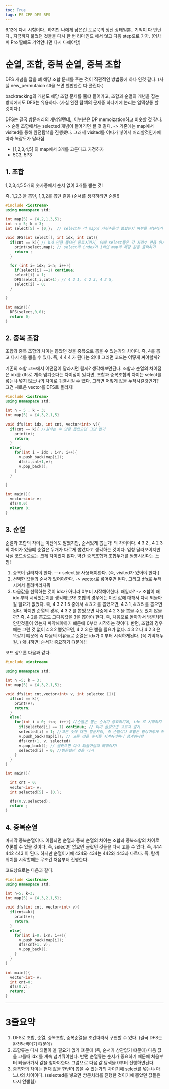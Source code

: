 ```yaml
---
toc: True
tags: PS CPP DFS BFS 
---
```


6.12에 다시 시험이다.. 
하지만 나에게 남은건 도로묵의 정신 상태일뿐.. 
기억이 다 안난다.,
지금까지 풀었던 것들을 다시 한 번 리마인드 해서 얹고 다음 step으로 가자. (어차피 Pro 딸떄도 기억안나면 다시 다해야함)


# 순열, 조합, 중복 순열, 중복 조합
DFS 개념을 잡을 떄 해당 조합 문제를 푸는 것이 직관적인 방법중에 하나 인것 같다.
(사실 new_permutaion stl을 쓰면 웬만한건 다 풀린다.)

backtracking의 개념도 해당 조합 문제를 풀떄 들어가고, 조합과 순열의 개념을 잡는 방식에서도 DFS는 유용하다.
(사실 완전 탐색의 문제중 하나기에 논리는 일맥상통 할 것이다.)

DFS는 결국 방문처리의 개념일텐데,, 이부분은 DP memoization하고 비슷할 것 같다.
-> 순열 조합에서는 selected 개념이 들어가면 될 것 같다.
-> 기존에는 map에서 visited를 통해 완전탐색을 진행했다. 그래서 visited를 어따가 넣어서 처리할것인가에 따라 복잡도가 달라짐



* [1,2,3,4,5] 의 map에서 3개를 고른다고 가정하자
* 5C3, 5P3


## 1. 조합

1,2,3,4,5 5개의 숫자중에서 순서 없이 3개를 뽑는 것!

즉, 1,2,3 을 뽑던, 1,3,2를 뽑던 같음 (순서를 생각하려면 순열!)


```cpp
#include <iostream>
using namespace std;

int map[5] = {4,2,1,3,5};
int n = 5; k = 3;
int select[5] = {0,};  // select는 각 map의 자릿수들이 뽑혔는지 여부를 판단하기 위함

void DFS(int select[], int idx, int cnt){
  if(cnt == k){ // k개 만큼 뽑으면 종료시키기, 이떄 select들은 각 자리수 만큼 위치가 되도록 뽑혔을 것임 
    print(select,map); // select의 index가 1이면 map의 해당 값을 출력하기 
    return ;
  }

  for (int i= idx; i<n; i++){
    if(select[i] ==1) continue;
    select[i] = 1;
    DFS(select,i,cnt+1); // 4 2 1, 4 2 3, 4 2 5,  
    select[i] = 0;
  }

}

int main(){
  DFS(select,0,0);
  return 0;
}


```

## 2. 중복 조합
조합과 중복 조합의 차이는 뽑았던 것을 중복으로 뽑을 수 있는가의 차이다.
즉, 4를 뽑고 다시 4를 뽑을 수 있다.
즉, 4 4 4 가 된다는 의미! 그러면 코드는 어떻게 짜야할까?

기존의 조합 코드에서 어떤점이 달라지면 될까?
생각해보면된다. 
조합과 순열의 차이점은 idx를 dfs로 계속 넘겨준다는 차이점이 있다면,
조합과 중복조합의 차이는 select를 넣는냐 넣지 않느냐의 차이로 귀결시킬 수 있다.
그러면 어떻게 값을 누적시킬것인가? 그건 새로운 vector를 DFS로 돌리자!

```cpp
#include <iostream>
using namespace std;

int n = 5 ; k = 3;
int map[5] = {4,3,2,1,5}

void dfs(int idx, int cnt, vector<int> v){
  if(cnt == k){ //원하는 수 만큼 뽑았으면 그만 뽑기
    print(v);
    return;
  }
  else{
    for(int i = idx ; i<n; i++){
      v.push_back(map[i]);
      dfs(i,cnt+1,v);
      v.pop_back();
    }
  } 

}

int main(){
  vector<int> v;
  dfs(0,0)
  return 0;
}
```

## 3. 순열
순열과 조합의 차이는 이전에도 말했지만, 순서있게 뽑는가! 의 차이이다.
4 3 2 , 4 2 3 의 차이가 있을떄 순열은 두개가 다르게 뽑았다고 생각하는 것이다.
엄청 달라보이지만 사실 코드상으로는 크게 차이있지 않다.
약간 중복조합과 조합두개를 짬뽕시킨다는 느낌!

1. 중복이 걸러져야 한다. --> select 을 사용해야한다. (즉, visited가 있어야 한다.)
2. 선택한 값들의 순서가 있어야한다. -> vector로 넣어주면 된다. 그리고 dfs로 누적시켜서 돌려버리지뭐
3. 다음값을 선택하는 것이 idx가 아니라 0부터 시작해야한다. 왜일까?
   -> 조합이 왜 idx 부터 시작했는지를 생각해보자! 조합의 경우에는 이전 값에 대해서 다시 되돌아갈 필요가 없었다.
      즉, 4 3 2 1 5 중에서 4 3 2 를 뽑았으면, 4 3 1, 4 3 5 를 뽑으면 된다.
      하지만 순열의 경우, 4 3 2 를 뽑았으면 나중에 4 2 3 을 뽑을 수도 있지 않을까? 즉, 4 2를 뽑고도 그다음값을 3을 뽑아야 한다.
      즉, 처음으로 돌아가서 방문처리 안한것들이 있는지 파악해야하기 떄문에 0부터 시작하는 것이다.
      반면, 조합의 경우에는 그런 것 없이 4 3 2 뽑았으면, 4 2 3 은 뽑을 필요가 없다. 4 3 2 나 4 2 3 은 똑같기 떄문에
      즉 다음의 이유들로 순열은 idx가 0 부터 시작하게된다. (꼭 기억해두길..)
      왜냐하면! 순서가 중요하기 떄문에!!
      

코드 상으론 다음과 같다.

```cpp
#include <iostream>

using namespace std;

int n =5; k = 3;
int map[5] = {4,3,2,1,5};

void dfs(int cnt,vector<int> v, int selected []){
  if(cnt == k){
    print(v);
    return;
  }
  else{
    for(int i = 0; i<n; i++){ //순열은 뽑는 순서가 중요하기에, idx 로 시작하지 않아야함.
      if(selected[i] == 1) continue; // 이미 골랐으면 고르지 말기
      selected[i] = 1; //고른 것에 대한 방문처리, 즉 순열이나 조합은 항상이렇게 해야함
      v.push_back(map[i]); // 고른 것을 순서를 지켜줘야하니 챙겨줘야함
      dfs(cnt+1, v, selected)
      v.pop_back(); // 골랐으면 다시 되돌아갈때 뺴줘야지!
      selected[i] = 0; //방문했던 것을 다시 
    }
  }
}

int main(){

  int cnt = 0;
  vector<int> v;
  int selected[5] = {0,};

  dfs(0,v,selected);
  return ;
}
```


## 4. 중복순열
마지막 중복순열이다.
이쯤되면 순열과 중복 순열의 차이는 조합과 중복조합의 차이로 추론할 수 있을 것이다.
즉, select만 없으면 골랐던 것들을 다시 고를 수 있다.
즉, 444 442 443 이 된다. 하지만 순열이기에 424와 434는 442와 443과 다르다.
즉, 탐색 위치를 시작할때는 무조건 처음부터 진행한다.

코드상으로는 다음과 같다.

```cpp
#include <iostream>
using namespace std;

int n=5; k=3;
int map[5] = {4,3,2,1,5};

void dfs(int cnt, vector<int> v){
  if(cnt==k){
    print(v);
    return;
  }
  else{
    for(int i=0; i<n; i++){
      v.push_back(map[i]);
      dfs(cnt+1, v);
      v.pop_back();
    }
  }
}

int main(){
  vector<int> v;
  int cnt=0;
  dfs(0,v);
  return;
}

```

----------

# 3줄요약
1. DFS로 조합, 순열, 중복조합, 중복순열을 조건따라서 구현할 수 있다. (결국 DFS는 완전탐색이기 떄문에)
2. 조합류는 다시 되돌아 올 필요가 없기 떄문에 (즉, 순서가 상관없기 떄문에) 다음 값을 고를때 idx 를 계속 넘겨줘야한다. 반면 순열류는 순서가 중요하기 때문에 처음부터 되돌아가서 값을 찾아야한다. 그럼으로 다음 값 탐색을 0부터 진행하면된다.
3. 중복화의 차이는 현재 값을 한번더 뽑을 수 있는가의 차이기에 select를 넣는냐 마느냐의 차이이다. (selected를 넣으면 방문처리를 진행한 것이기에 뽑았던 값들은 다시 안뽑힘)
















